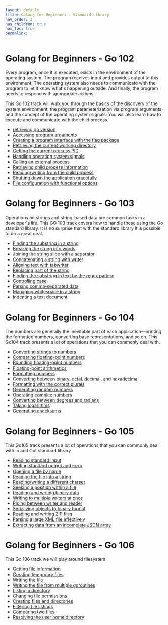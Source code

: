 ```yaml
---
layout: default
title: Golang for Beginners - Standard Library 
nav_order: 3
has_children: true
has_toc: true
permalink: 
---
```


# Golang for Beginners - Go 102  

Every program, once it is executed, exists in the environment of the operating system. The program receives input and provides output to this environment. The operating system also needs to communicate with the program to let it know what's happening outside. And finally, the program needs to respond with appropriate actions. 

This Go 102 track will walk you through the basics of the discovery of the system environment, the program parameterization via program arguments, and the concept of the operating system signals. You will also learn how to execute and communicate with the child process.

- [retrieving go version](./retrieving_go_version.md)
- [Accessing program arguments](./Accessing_program_arguments.md)
- [Creating a program interface with the flag package](./Creating_a_program_interface_with_the_flag_package.md)
- [Retrieving the current working directory](./current_directory.md)
- [Getting the current process PID](./get_current_pid.md)
- [Handling operating system signals](./OS_singnals.md) 
- [Calling an external process](./call_external_process.md)
- [Retrieving child process information](./child_process_info.md)
- [Reading/writing from the child process](./read_write_child_proc.md)
- [Shutting down the application gracefully](./shut_down_application.md)
- [File configuration with functional options](./file_config_func.md)

# Golang for Beginners - Go 103 

Operations on strings and string-based data are common tasks in a developer's life. This GO 103 track  covers how to handle these using the Go standard library. It is no surprise that with the standard library it is possible to do a great deal.

- [Finding the substring in a string](./find_substring_string.md)
- [Breaking the string into words](./break_string_into_words.md)
- [Joining the string slice with a separator](./joining_string_slice_separator.md)
- [Concatenating a string with writer](./concat_string_writer.md)
- [Aligning text with tabwriter](./align_text_with_tabwriter.md)
- [Replacing part of the string](./replacing_part_string.md)
- [Finding the substring in text by the regex pattern ](./Finding_the_substring_in_text_by_the_regex_pattern.md)
- [Controlling case](./Controlling_case.md)
- [Parsing comma-separated data](./Parsing_comma_separated_data.md)
- [Managing whitespace in a string](./managing_whitespace_string.md)
- [Indenting a text document](./Indenting_text_document.md)

# Golang for Beginners - Go 104

The numbers are generally the inevitable part of each application—printing the formatted numbers, converting base representations, and so on. This Go104 track presents a lot of operations that you can commonly deal with.


- [Converting strings to numbers](./Converting_strings_to_numbers.md)
- [Comparing floating-point numbers](./Comparing_floating_point_numbers.md)
- [Rounding floating-point numbers](./Roundin_floating_point_numbers.md)
- [Floating-point arithmetics](./Floating_point_arithmetics.md)
- [Formatting numbers](./Formatting_numbers.md)
- [Converting between binary, octal, decimal, and hexadecimal](./convert_binary_octal_hexa_decimal.md)
- [Formatting with the correct plurals](./Formatting_with_the_correct_plurals.md)
- [Generating random numbers](./Generating_random_numbers.md)
- [Operating complex numbers](./Operating_complex_numbers.md)
- [Converting between degrees and radians](./Converting_between_degrees_radians.md)
- [Taking logarithms](./Taking_logarithms.md)
- [Generating checksums](./Generating_checksums.md)

# Golang for Beginners - Go 105

This Go105 track presents a lot of operations that you can commonly deal with In and Out standard library 

- [Reading standard input](./Reading_standard_input.md)
- [Writing standard output and error](./Writing_standard_output_and_error.md)
- [Opening a file by name](./Opening_a_file_by_name.md)
- [Reading the file into a string](./Reading_the_file_into_a_string.md)
- [Reading/writing a different charset](./Reading_and_writing_a_different_charset.md)
- [Seeking a position within a file](./Seeking_position_within_file.md)
- [Reading and writing binary data](./Reading_and_writing_binary_data.md)
- [Writing to multiple writers at once](./Writing_to_multiple_writers_at_once.md)
- [Piping between writer and reader](./Piping_between_writer_and_reader.md)
- [Serializing objects to binary format](./Serializing_objects_to_binary_format.md)
- [Reading and writing ZIP files](./Reading_and_writing_zip_files.md)
- [Parsing a large XML file effectively](./Parsing_a_large_XML_file_effectively.md)
- [Extracting data from an incomplete JSON array](./Extracting_data_from_an_incomplete_JSON_array.md)

# Golang for Beginners - Go 106

This Go 106 track we will play around filesystem 

- [Getting file information](./Getting_file_information.md)
- [Creating temporary files](./Creating_temporary_files.md)
- [Writing the file](./Writing_the_file.md)
- [Writing the file from multiple goroutines](./Writing_the_file_from_multiple_goroutines.md)
- [Listing a directory](./Listing_a_directory.md)
- [Changing file permissions](./Changing_file_permissions.md)
- [Creating files and directories](./Creating_files_and_directories.md)
- [Filtering file listings](./Filtering_file_listings.md)
- [Comparing two files](./Comparing_two_files.md)
- [Resolving the user home directory](./Resolving_the_user_home_directory.md)
